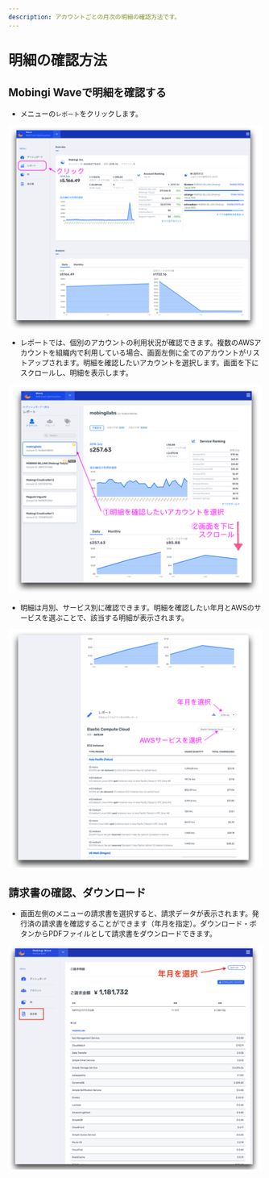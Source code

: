 ```yaml
---
description: アカウントごとの月次の明細の確認方法です。
---
```


# 明細の確認方法

## Mobingi Waveで明細を確認する

* メニューの`レポート`をクリックします。

![](../.gitbook/assets/wave_report.png)

* レポートでは、個別のアカウントの利用状況が確認できます。複数のAWSアカウントを組織内で利用している場合、画面左側に全てのアカウントがリストアップされます。明細を確認したいアカウントを選択します。画面を下にスクロールし、明細を表示します。

![](../.gitbook/assets/wave_report02.png)

* 明細は月別、サービス別に確認できます。明細を確認したい年月とAWSのサービスを選ぶことで、該当する明細が表示されます。

![](../.gitbook/assets/wave_report03.png)

## 請求書の確認、ダウンロード

* 画面左側のメニューの請求書を選択すると、請求データが表示されます。発行済の請求書を確認することができます（年月を指定）。ダウンロード・ボタンからPDFファイルとして請求書をダウンロードできます。

![](../.gitbook/assets/wave_report04.png)

